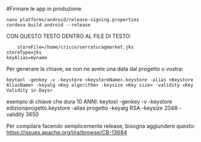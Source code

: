 #Firmare le app in produzione

	nano platforms/android/release-signing.properties
	cordova build android --release

CON QUESTO TESTO DENTRO AL FILE DI TESTO:

        storeFile=/home/cricco/serraturagmarket.jks
	storeType=jks
	keyAlias=myname

Per generare la chiave, se non ne avete una data dal progetto o vostra:

	keytool -genkey -v -keystore <keystoreName>.keystore -alias <Keystore AliasName> -keyalg <Key algorithm> -keysize <Key size> -validity <Key Validity in Days>
	
esempio di chiave che dura 10 ANNI:
	keytool -genkey -v -keystore edizioniprogetto.keystore -alias progetto -keyalg RSA -keysize 2048 -validity 3650

Per compilare facendo semplicemente release, bisogna aggiundere questo:
https://issues.apache.org/jira/browse/CB-13684
